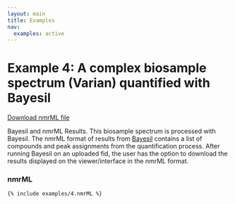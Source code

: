 ```yaml
---
layout: main
title: Examples
nav:
  examples: active
---
```


# Example 4: A complex biosample spectrum (Varian) quantified with Bayesil

<a href="/examples/4/biosample_quantification.nmrML">Download nmrML file</a>

Bayesil and nmrML Results. This biosample spectrum is processed with Bayesil. The nmrML format of results from <a href="http://bayesil.ca" >Bayesil</a> contains a list of compounds and peak assignments from the quantification process. After running Bayesil on an uploaded fid, the user has the option to download the results displayed on the viewer/interface in the nmrML format.

### nmrML
```xml
{% include examples/4.nmrML %}
```
